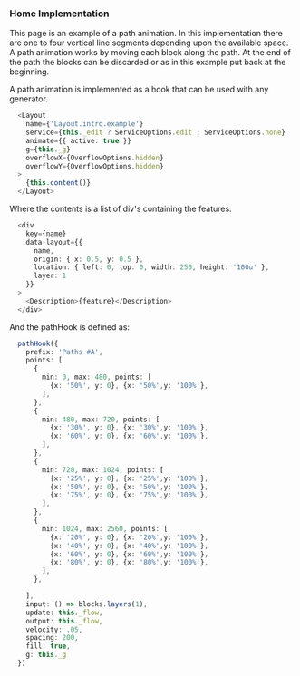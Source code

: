 ### Home Implementation

This page is an example of a path animation. In this implementation there are one to four vertical line segments depending upon the available space. A path animation works by moving each block along the path. At the end of the path the blocks can be discarded or as in this example put back at the beginning.

A path animation is implemented as a hook that can be used with any generator. 

```ts
  <Layout
    name={'Layout.intro.example'}
    service={this._edit ? ServiceOptions.edit : ServiceOptions.none}
    animate={{ active: true }}
    g={this._g}
    overflowX={OverflowOptions.hidden}
    overflowY={OverflowOptions.hidden}
  >
    {this.content()}
  </Layout>
```

Where the contents is a list of div's containing the features:

```ts
  <div
    key={name}
    data-layout={{
      name,
      origin: { x: 0.5, y: 0.5 },
      location: { left: 0, top: 0, width: 250, height: '100u' },
      layer: 1
    }}
  >
    <Description>{feature}</Description>
  </div>
```

And the pathHook is defined as:

```ts
  pathHook({
    prefix: 'Paths #A',
    points: [
      {
        min: 0, max: 480, points: [
          {x: '50%', y: 0}, {x: '50%',y: '100%'},
        ],
      },
      {
        min: 480, max: 720, points: [
          {x: '30%', y: 0}, {x: '30%',y: '100%'},
          {x: '60%', y: 0}, {x: '60%',y: '100%'},
        ],
      },
      {
        min: 720, max: 1024, points: [
          {x: '25%', y: 0}, {x: '25%',y: '100%'},
          {x: '50%', y: 0}, {x: '50%',y: '100%'},
          {x: '75%', y: 0}, {x: '75%',y: '100%'},
        ],
      },
      {
        min: 1024, max: 2560, points: [
          {x: '20%', y: 0}, {x: '20%',y: '100%'},
          {x: '40%', y: 0}, {x: '40%',y: '100%'},
          {x: '60%', y: 0}, {x: '60%',y: '100%'},
          {x: '80%', y: 0}, {x: '80%',y: '100%'},
        ],
      },

    ],
    input: () => blocks.layers(1),
    update: this._flow,
    output: this._flow,
    velocity: .05,
    spacing: 200,
    fill: true,
    g: this._g
  })
```